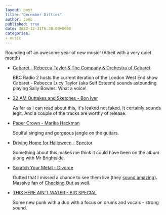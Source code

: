 ```yaml
---
layout: post
title: "December Ditties"
author: Jono
published: true
date: 2022-12-31T6:30:00+0000
categories: 
- music
---
```


Rounding off an awesome year of new music! (Albeit with a very quiet month)


* [Cabaret - Rebecca Taylor & The Company & Orchestra of Cabaret](https://www.bbc.co.uk/sounds/play/m001sw1z)

	 BBC Radio 2 hosts the current iteration of the London West End show Cabaret - Rebecca Lucy Taylor (aka Self Esteem) sounds astounding playing Sally Bowles. What a voice!


* [22,AM Outtakes and Sketches - Bon Iver](https://www.youtube.com/watch?v=oA5F1GdWDQ0)

	 As far as I can read about this, it's leaked not faked. It certainly sounds legit. And a couple of the tracks are worthy of release. 


* [Paper Crown - Marika Hackman](https://www.youtube.com/watch?v=yhGyx1FO6ho)

	 Soulful singing and gorgeous jangle on the guitars. 


* [Driving Home for Halloween - Spector](https://www.youtube.com/watch?v=DDi-NQXnhCw)

	 Something about this makes me think it could have been on the album along with Mr Brightside.


* [Scratch Your Metal - Divorce](https://www.youtube.com/watch?v=p65H8pjPbYc)

	 Gutted that I missed a chance to see them live (they [sound amazing](https://www.youtube.com/watch?v=kcpBrZnfpP8)). Massive fan of [Checking Out](https://www.youtube.com/watch?v=8-3bRTP1GpA) as well. 


* [THIS HERE AIN'T WATER - BIG SPECIAL](https://www.youtube.com/watch?v=9IVjMRCH-Ks)

	 Some new punk with a duo with a focus on drums and vocals - strong sound. 

